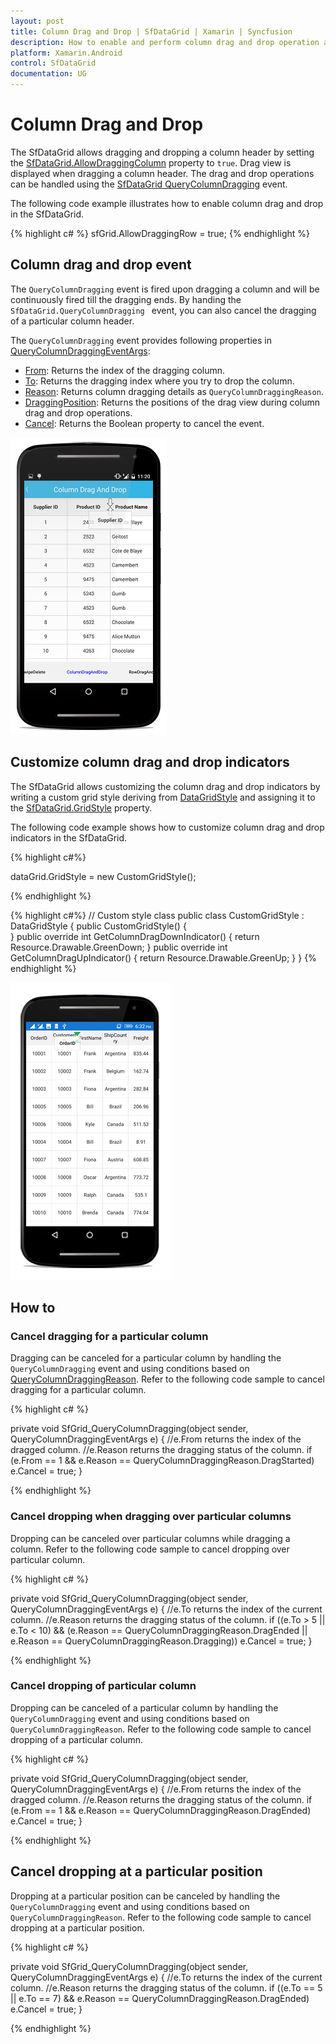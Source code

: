 ```yaml
---
layout: post
title: Column Drag and Drop | SfDataGrid | Xamarin | Syncfusion
description: How to enable and perform column drag and drop operation and its customization.
platform: Xamarin.Android
control: SfDataGrid
documentation: UG
---
```


# Column Drag and Drop

The SfDataGrid allows dragging and dropping a column header by setting the [SfDataGrid.AllowDraggingColumn](http://help.syncfusion.com/cr/cref_files/xamarin-android/Syncfusion.SfDataGrid.Android~Syncfusion.SfDataGrid.SfDataGrid~AllowDraggingColumn.html) property to `true`. Drag view is displayed when dragging a column header. The drag and drop operations can be handled using the [SfDataGrid QueryColumnDragging](http://help.syncfusion.com/cr/cref_files/xamarin-android/Syncfusion.SfDataGrid.Android~Syncfusion.SfDataGrid.SfDataGrid~QueryColumnDragging_EV.html) event. 

The following code example illustrates how to enable column drag and drop in the SfDataGrid.

{% highlight c# %}
sfGrid.AllowDraggingRow = true;
{% endhighlight %}

## Column drag and drop event

The `QueryColumnDragging` event is fired upon dragging a column and will be continuously fired till the dragging ends. By handing the `SfDataGrid.QueryColumnDragging ` event, you can also cancel the dragging of a particular column header.

The `QueryColumnDragging` event provides following properties in [QueryColumnDraggingEventArgs](http://help.syncfusion.com/cr/cref_files/xamarin-android/Syncfusion.SfDataGrid.Android~Syncfusion.SfDataGrid.QueryColumnDraggingEventArgs.html):

* [From](http://help.syncfusion.com/cr/cref_files/xamarin-android/Syncfusion.SfDataGrid.Android~Syncfusion.SfDataGrid.QueryColumnDraggingEventArgs~From.html): Returns the index of the dragging column.
* [To](http://help.syncfusion.com/cr/cref_files/xamarin-android/Syncfusion.SfDataGrid.Android~Syncfusion.SfDataGrid.QueryColumnDraggingEventArgs~To.html): Returns the dragging index where you try to drop the column.
* [Reason](http://help.syncfusion.com/cr/cref_files/xamarin-android/Syncfusion.SfDataGrid.Android~Syncfusion.SfDataGrid.QueryColumnDraggingEventArgs~Reason.html): Returns column dragging details as `QueryColumnDraggingReason`.
* [DraggingPosition](http://help.syncfusion.com/cr/cref_files/xamarin-android/Syncfusion.SfDataGrid.Android~Syncfusion.SfDataGrid.QueryColumnDraggingEventArgs~DraggingPosition.html): Returns the positions of the drag view during column drag and drop operations.
* [Cancel](https://msdn.microsoft.com/en-us/library/system.componentmodel.canceleventargs_properties(v=vs.110).aspx): Returns the Boolean property to cancel the event.

![](SfDataGrid_images/ColumnDragAndDrop.png)

## Customize column drag and drop indicators

The SfDataGrid allows customizing the column drag and drop indicators by writing a custom grid style deriving from [DataGridStyle](http://help.syncfusion.com/cr/cref_files/xamarin-android/Syncfusion.SfDataGrid.Android~Syncfusion.SfDataGrid.DataGridStyle.html) and assigning it to the [SfDataGrid.GridStyle](http://help.syncfusion.com/cr/cref_files/xamarin-android/Syncfusion.SfDataGrid.Android~Syncfusion.SfDataGrid.SfDataGrid~GridStyle.html) property.

The following code example shows how to customize column drag and drop indicators in the SfDataGrid.

{% highlight c#%}

dataGrid.GridStyle = new CustomGridStyle();

{% endhighlight %}

{% highlight c#%}
// Custom style class
public class CustomGridStyle : DataGridStyle
{
    public CustomGridStyle()
    {     
    }
    public override int GetColumnDragDownIndicator()
    {
        return Resource.Drawable.GreenDown;
    }
    public override int GetColumnDragUpIndicator()
    {
        return Resource.Drawable.GreenUp;
    }
}
{% endhighlight %}

![](SfDataGrid_images/CustomizeColumnDragAndDrop.png)

## How to 

### Cancel dragging for a particular column 

Dragging can be canceled for a particular column by handling the `QueryColumnDragging` event and using conditions based on [QueryColumnDraggingReason](http://help.syncfusion.com/cr/cref_files/xamarin-android/Syncfusion.SfDataGrid.Android~Syncfusion.SfDataGrid.QueryColumnDraggingReason.html). Refer to the following code sample to cancel dragging for a particular column.

{% highlight c# %}

private void SfGrid_QueryColumnDragging(object sender, QueryColumnDraggingEventArgs e)
{
    //e.From returns the index of the dragged column.
    //e.Reason returns the dragging status of the column.
    if (e.From == 1 && e.Reason == QueryColumnDraggingReason.DragStarted)
        e.Cancel = true;
}

{% endhighlight %}

### Cancel dropping when dragging over particular columns

Dropping can be canceled over particular columns while dragging a column. Refer to the following code sample to cancel dropping over particular column.

{% highlight c# %}

private void SfGrid_QueryColumnDragging(object sender, QueryColumnDraggingEventArgs e)
{
    //e.To returns the index of the current column.
    //e.Reason returns the dragging status of the column.
    if ((e.To > 5 || e.To < 10) &&
    (e.Reason == QueryColumnDraggingReason.DragEnded || e.Reason == QueryColumnDraggingReason.Dragging))
        e.Cancel = true;
} 

{% endhighlight %}

### Cancel dropping of particular column

Dropping can be canceled of a particular column by handling the `QueryColumnDragging` event and using conditions based on `QueryColumnDraggingReason`. Refer to the following code sample to cancel dropping of a particular column.

{% highlight c# %}

private void SfGrid_QueryColumnDragging(object sender, QueryColumnDraggingEventArgs e)
{
    //e.From returns the index of the dragged column.
    //e.Reason returns the dragging status of the column.
    if (e.From == 1 && e.Reason == QueryColumnDraggingReason.DragEnded)
        e.Cancel = true;
}

{% endhighlight %}

## Cancel dropping at a particular position

Dropping at a particular position can be canceled by handling the `QueryColumnDragging` event and using conditions based on `QueryColumnDraggingReason`. Refer to the following code sample to cancel dropping at a particular position.

{% highlight c# %}

private void SfGrid_QueryColumnDragging(object sender, QueryColumnDraggingEventArgs e)
{
    //e.To returns the index of the current column.
    //e.Reason returns the dragging status of the column.
    if ((e.To == 5 || e.To == 7) && e.Reason == QueryColumnDraggingReason.DragEnded)
        e.Cancel = true;
}

{% endhighlight %}